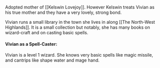 Adopted mother of [[Kelswin Lovejoy]]. However Kelswin treats Vivian as his true mother and they have a very lovely, strong bond. 

Vivian runs a small library in the town she lives in along [[The North-West Highlands]]. It is a small collection but notably, she has many books on wizard-craft and on casting basic spells.

#### Vivian as a Spell-Caster:
Vivian is a level 1 wizard. She knows very basic spells like magic missile, and cantrips like shape water and mage hand. 